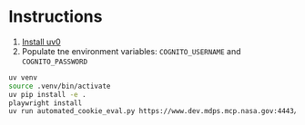 # Instructions

1. [Install uv0](https://docs.astral.sh/uv/getting-started/installation/)
2. Populate tne environment variables: `COGNITO_USERNAME` and `COGNITO_PASSWORD`

```bash
uv venv
source .venv/bin/activate
uv pip install -e .
playwright install
uv run automated_cookie_eval.py https://www.dev.mdps.mcp.nasa.gov:4443/unity/dev/portal/home 3500 60 30 15 120
```
